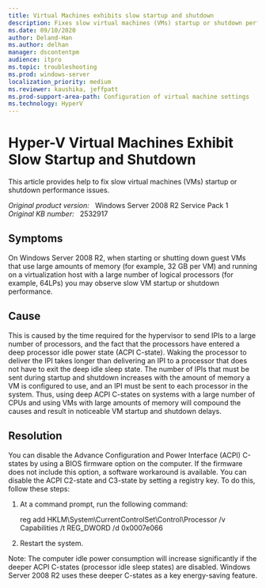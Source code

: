 ```yaml
---
title: Virtual Machines exhibits slow startup and shutdown
description: Fixes slow virtual machines (VMs) startup or shutdown performance issues.
ms.date: 09/10/2020
author: Deland-Han
ms.author: delhan
manager: dscontentpm
audience: itpro
ms.topic: troubleshooting
ms.prod: windows-server
localization_priority: medium
ms.reviewer: kaushika, jeffpatt
ms.prod-support-area-path: Configuration of virtual machine settings
ms.technology: HyperV
---
```

# Hyper-V Virtual Machines Exhibit Slow Startup and Shutdown

This article provides help to fix slow virtual machines (VMs) startup or shutdown performance issues.

_Original product version:_ &nbsp; Windows Server 2008 R2 Service Pack 1  
_Original KB number:_ &nbsp; 2532917

## Symptoms

On Windows Server 2008 R2, when starting or shutting down guest VMs that use large amounts of memory (for example, 32 GB per VM) and running on a virtualization host with a large number of logical processors (for example, 64LPs) you may observe slow VM startup or shutdown performance.

## Cause

This is caused by the time required for the hypervisor to send IPIs to a large number of processors, and the fact that the processors have entered a deep processor idle power state (ACPI C-state). Waking the processor to deliver the IPI takes longer than delivering an IPI to a processor that does not have to exit the deep idle sleep state. The number of IPIs that must be sent during startup and shutdown increases with the amount of memory a VM is configured to use, and an IPI must be sent to each processor in the system. Thus, using deep ACPI C-states on systems with a large number of CPUs and using VMs with large amounts of memory will compound the causes and result in noticeable VM startup and shutdown delays.

## Resolution

You can disable the Advance Configuration and Power Interface (ACPI) C-states by using a BIOS firmware option on the computer. If the firmware does not include this option, a software workaround is available. You can disable the ACPI C2-state and C3-state by setting a registry key. To do this, follow these steps:

1. At a command prompt, run the following command:

    reg add HKLM\System\CurrentControlSet\Control\Processor /v Capabilities /t REG_DWORD /d 0x0007e066  
2. Restart the system.

Note: The computer idle power consumption will increase significantly if the deeper ACPI C-states (processor idle sleep states) are disabled. Windows Server 2008 R2 uses these deeper C-states as a key energy-saving feature.
